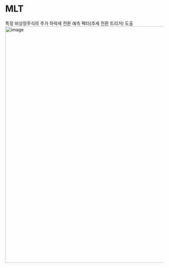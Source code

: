 # MLT
특정 비상장주식의 주가 하락세 전환 예측 팩터(추세 전환 트리거) 도출
<img width="751" alt="image" src="https://user-images.githubusercontent.com/104045973/196931775-c1cb2c09-282d-433b-b985-deb5e8581281.png">
